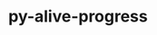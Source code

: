 ---
title: "py-alive-progress"
layout: cache
categories: [package, develop-2025-05-25]
meta: {"compilers": ["none"], "num_specs": 2, "num_specs_by_stack": {"e4s": 2, "root": 2}, "oss": ["ubuntu22.04"], "platforms": ["linux"], "stacks": ["e4s", "root"], "targets": ["x86_64_v3"], "versions": ["3.2.0"]}
spec_details: [{"compiler": "none", "hash": "agjvjjksw25taaylb3sr4wy46tz522h6", "os": "ubuntu22.04", "platform": "linux", "size": "-", "stacks": ["e4s", "root"], "target": "x86_64_v3", "variants": ["build_system=python_pip"], "versions": ["3.2.0"]}, {"compiler": "none", "hash": "yyp2vbgh2wbr7xnlr4zezfqgk5rtn5ya", "os": "ubuntu22.04", "platform": "linux", "size": "-", "stacks": ["e4s", "root"], "target": "x86_64_v3", "variants": ["build_system=python_pip"], "versions": ["3.2.0"]}]
---